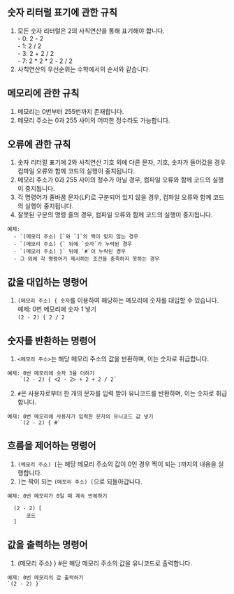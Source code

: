 ## 숫자 리터럴 표기에 관한 규칙

  1. 모든 숫자 리터럴은 2의 사칙연산을 통해 표기해야 합니다.  
    - 0: 2 - 2  
    - 1: 2 / 2  
    - 3: 2 + 2 / 2  
    - 7: 2 * 2 * 2 - 2 / 2  
  2. 사칙연산의 우선순위는 수학에서의 순서와 같습니다.
  
## 메모리에 관한 규칙

  1. 메모리는 0번부터 255번까지 존재합니다.  
  2. 메모리 주소는 0과 255 사이의 어떠한 정수라도 가능합니다.  

## 오류에 관한 규칙

  1. 숫자 리터럴 표기에 2와 사칙연산 기호 외에 다른 문자, 기호, 숫자가 들어갔을 경우 컴파일 오류와 함께 코드의 실행이 중지됩니다.  
  2. 메모리 주소가 0과 255 사이의 정수가 아닐 경우, 컴파일 오류와 함께 코드의 실행이 중지됩니다.  
  3. 각 명령어가 줄바꿈 문자(LF)로 구분되어 있지 않을 경우, 컴파일 오류와 함께 코드의 실행이 중지됩니다.  
  4. 잘못된 구문의 명령 줄의 경우, 컴파일 오류와 함께 코드의 실행이 중지됩니다.  
  
    예제:
      - `(메모리 주소) [`와 `]`의 짝이 맞지 않는 경우  
      - `(메모리 주소) {` 뒤에 `숫자`가 누락된 경우  
      - `(메모리 주소) }` 뒤에 `#`이 누락된 경우  
      - 그 외에 각 명령어가 제시하는 조건을 충족하지 못하는 경우  


## 값을 대입하는 명령어

  1. `(메모리 주소) { 숫자`를 이용하여 해당하는 메모리에 숫자를 대입할 수 있습니다.  
      예제: 0번 메모리에 숫자 1 넣기  
		  `(2 - 2) { 2 / 2`  
		
## 숫자를 반환하는 명령어

  1. `<메모리 주소>`는 해당 메모리 주소의 값을 반환하며, 이는 숫자로 취급합니다.  
  
    예제: 0번 메모리에 숫자 3을 더하기  
		`(2 - 2) { <2 - 2> + 2 + 2 / 2`  
	
  2. `#`은 사용자로부터 한 개의 문자를 입력 받아 유니코드를 반환하며, 이는 숫자로 취급합니다.  
  
    예제: 0번 메모리에 사용자가 입력한 문자의 유니코드 값 넣기  
		`(2 - 2) { #`  
		
## 흐름을 제어하는 명령어
  1. `(메모리 주소) [`는 해당 메모리 주소의 값이 0인 경우 짝이 되는 `]`까지의 내용을 실행합니다.  
  2. `]`는 짝이 되는 `(메모리 주소) [`으로 되돌아갑니다.  
  
    예제: 0번 메모리가 0일 때 계속 반복하기
    
```
  (2 - 2) [  
	  코드  
  ]  
```

## 값을 출력하는 명령어
  1. (메모리 주소) } #은 해당 메모리 주소의 값을 유니코드로 출력합니다.  
  
    예제: 0번 메모리의 값 출력하기
    `(2 - 2) }`

